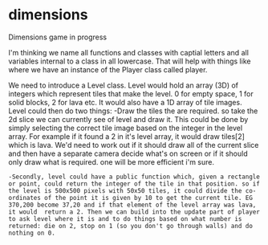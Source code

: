# dimensions
Dimensions game in progress

I'm thinking we name all functions and classes with captial letters and all variables internal to a class in all lowercase.
That will help with things like where we have an instance of the Player class called player.

We need to introduce a Level class.
	Level would hold an array (3D) of integers which represent tiles that make the level. 0 for empty space, 1 for solid blocks, 2 for lava etc. It would also have a 1D array of tile images.
	Level could then do two things:
	-Draw the tiles the are required. so take the 2d slice we can currently see of level and draw it. This could be done by simply selecting the correct tile image based on the integer in the level array. For example if it found a 2 in it's level array, it would draw tiles[2] which is lava. We'd need to work out if it should draw all of the current slice and then have a separate camera decide what's on screen or if it should only draw what is required. one will be more efficient i'm sure.

	-Secondly, level could have a public function which, given a rectangle or point, could return the integer of the tile in that position. so if the level is 500x500 pixels with 50x50 tiles, it could divide the co-ordinates of the point it is given by 10 to get the current tile. EG 370,200 become 37,20 and if that element of the level array was lava, it would  return a 2. Then we can build into the update part of player to ask level where it is and to do things based on what number is returned: die on 2, stop on 1 (so you don't go through walls) and do nothing on 0.